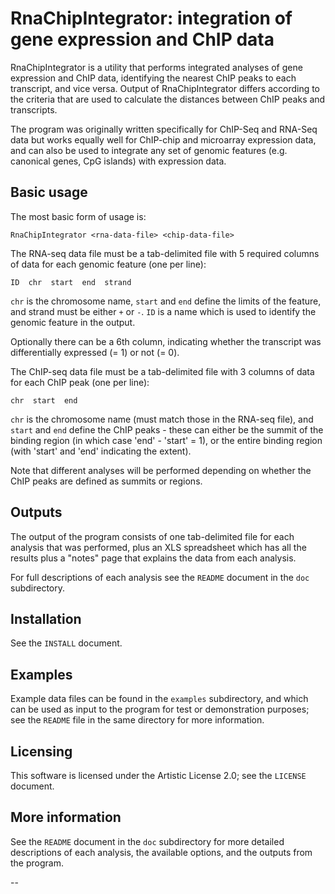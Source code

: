 RnaChipIntegrator: integration of gene expression and ChIP data
============================================================

RnaChipIntegrator is a utility that performs integrated analyses of gene expression
and ChIP data, identifying the nearest ChIP peaks to each transcript, and vice versa. 
Output of RnaChipIntegrator differs according to the criteria that  are used to 
calculate the distances between ChIP peaks and transcripts.

The program was originally written specifically for ChIP-Seq and RNA-Seq data but works
equally well for ChIP-chip and microarray expression data, and can also be used to integrate
any set of genomic features (e.g. canonical genes, CpG islands) with expression data.

Basic usage
-----------

The most basic form of usage is:

    RnaChipIntegrator <rna-data-file> <chip-data-file>

The RNA-seq data file must be a tab-delimited file with 5 required columns of data for each
genomic feature (one per line):

    ID  chr  start  end  strand

`chr` is the chromosome name, `start` and `end` define the limits of the feature,
and strand must be either `+` or `-`. `ID` is a name which is used to identify the
genomic feature in the output.

Optionally there can be a 6th column, indicating whether the transcript was
differentially expressed (= 1) or not (= 0).

The ChIP-seq data file must be a tab-delimited file with 3 columns of data for each
ChIP peak (one per line):

    chr  start  end

`chr` is the chromosome name (must match those in the RNA-seq file), and `start`
and `end` define the ChIP peaks - these can either be the summit of the binding region 
(in which case 'end' - 'start' = 1), or the entire binding region (with 'start' and 
'end' indicating the extent).

Note that different analyses will be performed depending on whether the ChIP peaks
are defined as summits or regions.

Outputs
-------

The output of the program consists of one tab-delimited file for each analysis that
was performed, plus an XLS spreadsheet which has all the results plus a "notes" page
that explains the data from each analysis.

For full descriptions of each analysis see the `README` document in the `doc`
subdirectory.

Installation
------------

See the `INSTALL` document.

Examples
--------

Example data files can be found in the `examples` subdirectory, and which can be used
as input to the program for test or demonstration purposes; see the `README` file in
the same directory for more information.

Licensing
---------

This software is licensed under the Artistic License 2.0; see the `LICENSE` document.

More information
----------------

See the `README` document in the `doc` subdirectory for more detailed descriptions of
each analysis, the available options, and the outputs from the program.

--